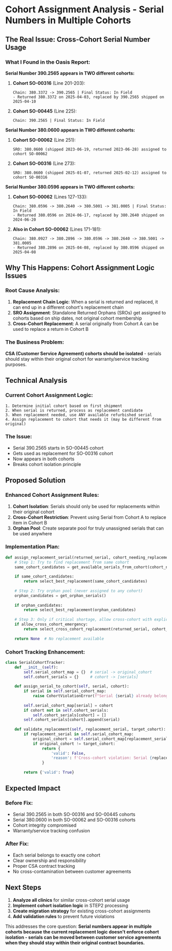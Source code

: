 # Cohort Assignment Analysis - Serial Numbers in Multiple Cohorts

## The Real Issue: Cross-Cohort Serial Number Usage

### What I Found in the Oasis Report:

**Serial Number 390.2565 appears in TWO different cohorts:**

1. **Cohort SO-00316** (Line 201-203):
   ```
   Chain: 380.3372 -> 390.2565 | Final Status: In Field
   - Returned 380.3372 on 2025-04-03, replaced by 390.2565 shipped on 2025-04-10
   ```

2. **Cohort SO-00445** (Line 225):
   ```
   Chain: 390.2565 | Final Status: In Field
   ```

**Serial Number 380.0600 appears in TWO different cohorts:**

1. **Cohort SO-00062** (Line 251):
   ```
   SRO: 380.0600 (shipped 2023-06-19, returned 2023-06-28) assigned to cohort SO-00062
   ```

2. **Cohort SO-00316** (Line 273):
   ```
   SRO: 380.0600 (shipped 2025-01-07, returned 2025-02-12) assigned to cohort SO-00316
   ```

**Serial Number 380.0596 appears in TWO different cohorts:**

1. **Cohort SO-00062** (Lines 127-133):
   ```
   Chain: 380.0596 -> 380.2640 -> 380.5001 -> 381.0005 | Final Status: In Field
   - Returned 380.0596 on 2024-06-17, replaced by 380.2640 shipped on 2024-06-20
   ```

2. **Also in Cohort SO-00062** (Lines 171-181):
   ```
   Chain: 380.0927 -> 380.2896 -> 380.0596 -> 380.2640 -> 380.5001 -> 381.0005
   - Returned 380.2896 on 2025-04-08, replaced by 380.0596 shipped on 2025-04-08
   ```

## Why This Happens: Cohort Assignment Logic Issues

### Root Cause Analysis:

1. **Replacement Chain Logic**: When a serial is returned and replaced, it can end up in a different cohort's replacement chain
2. **SRO Assignment**: Standalone Returned Orphans (SROs) get assigned to cohorts based on ship dates, not original cohort membership
3. **Cross-Cohort Replacement**: A serial originally from Cohort A can be used to replace a return in Cohort B

### The Business Problem:

**CSA (Customer Service Agreement) cohorts should be isolated** - serials should stay within their original cohort for warranty/service tracking purposes.

## Technical Analysis

### Current Cohort Assignment Logic:
```
1. Determine initial cohort based on first shipment
2. When serial is returned, process as replacement candidate
3. When replacement needed, use ANY available refurbished serial
4. Assign replacement to cohort that needs it (may be different from original)
```

### The Issue:
- Serial 390.2565 starts in SO-00445 cohort
- Gets used as replacement for SO-00316 cohort  
- Now appears in both cohorts
- Breaks cohort isolation principle

## Proposed Solution

### Enhanced Cohort Assignment Rules:

1. **Cohort Isolation**: Serials should only be used for replacements within their original cohort
2. **Cross-Cohort Restriction**: Prevent using Serial from Cohort A to replace item in Cohort B
3. **Orphan Pool**: Create separate pool for truly unassigned serials that can be used anywhere

### Implementation Plan:

```python
def assign_replacement_serial(returned_serial, cohort_needing_replacement):
    # Step 1: Try to find replacement from same cohort
    same_cohort_candidates = get_available_serials_from_cohort(cohort_needing_replacement)
    
    if same_cohort_candidates:
        return select_best_replacement(same_cohort_candidates)
    
    # Step 2: Try orphan pool (never assigned to any cohort)
    orphan_candidates = get_orphan_serials()
    
    if orphan_candidates:
        return select_best_replacement(orphan_candidates)
    
    # Step 3: Only if critical shortage, allow cross-cohort with explicit flag
    if allow_cross_cohort_emergency:
        return select_cross_cohort_replacement(returned_serial, cohort_needing_replacement)
    
    return None  # No replacement available
```

### Cohort Tracking Enhancement:

```python
class SerialCohortTracker:
    def __init__(self):
        self.serial_cohort_map = {}  # serial -> original_cohort
        self.cohort_serials = {}     # cohort -> [serials]
    
    def assign_serial_to_cohort(self, serial, cohort):
        if serial in self.serial_cohort_map:
            raise CohortViolationError(f"Serial {serial} already belongs to cohort {self.serial_cohort_map[serial]}")
        
        self.serial_cohort_map[serial] = cohort
        if cohort not in self.cohort_serials:
            self.cohort_serials[cohort] = []
        self.cohort_serials[cohort].append(serial)
    
    def validate_replacement(self, replacement_serial, target_cohort):
        if replacement_serial in self.serial_cohort_map:
            original_cohort = self.serial_cohort_map[replacement_serial]
            if original_cohort != target_cohort:
                return {
                    'valid': False,
                    'reason': f'Cross-cohort violation: Serial {replacement_serial} belongs to {original_cohort}, cannot replace in {target_cohort}'
                }
        
        return {'valid': True}
```

## Expected Impact

### Before Fix:
- Serial 390.2565 in both SO-00316 and SO-00445 cohorts
- Serial 380.0600 in both SO-00062 and SO-00316 cohorts  
- Cohort integrity compromised
- Warranty/service tracking confusion

### After Fix:
- Each serial belongs to exactly one cohort
- Clear ownership and responsibility
- Proper CSA contract tracking
- No cross-contamination between customer agreements

## Next Steps

1. **Analyze all clinics** for similar cross-cohort serial usage
2. **Implement cohort isolation logic** in STEP2 processing
3. **Create migration strategy** for existing cross-cohort assignments
4. **Add validation rules** to prevent future violations

This addresses the core question: **Serial numbers appear in multiple cohorts because the current replacement logic doesn't enforce cohort isolation - serials can be moved between customer service agreements when they should stay within their original contract boundaries.**